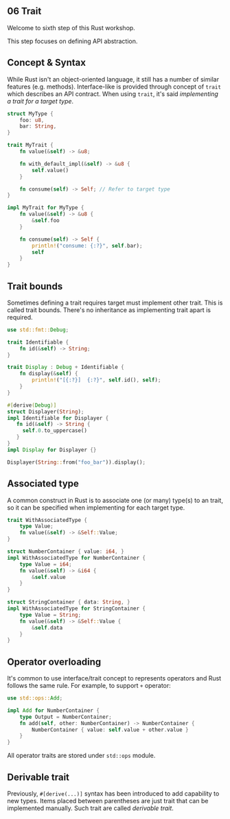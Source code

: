 06 Trait
--------

Welcome to sixth step of this Rust workshop.

This step focuses on defining API abstraction.

## Concept & Syntax

While Rust isn't an object-oriented language, it still has a number of similar features (e.g. methods). Interface-like is provided through concept of `trait` which describes an API contract. When using `trait`, it's said _implementing a trait for a target type_.

```rust
struct MyType {
    foo: u8,
    bar: String,
}

trait MyTrait {
    fn value(&self) -> &u8;

    fn with_default_impl(&self) -> &u8 {
        self.value()
    }

    fn consume(self) -> Self; // Refer to target type
}

impl MyTrait for MyType {
    fn value(&self) -> &u8 {
        &self.foo
    }

    fn consume(self) -> Self {
        println!("consume: {:?}", self.bar);
        self
    }
}
```

## Trait bounds

Sometimes defining a trait requires target must implement other trait. This is called trait bounds. There's no inheritance as implementing trait apart is required.

```rust
use std::fmt::Debug;

trait Identifiable {
    fn id(&self) -> String;
}

trait Display : Debug + Identifiable {
    fn display(&self) {
        println!("[{:?}]  {:?}", self.id(), self);
    }
}

#[derive(Debug)]
struct Displayer(String);
impl Identifiable for Displayer {
   fn id(&self) -> String {
     self.0.to_uppercase()
   }
}
impl Display for Displayer {}

Displayer(String::from("foo_bar")).display();
```

## Associated type

A common construct in Rust is to associate one (or many) type(s) to an trait, so it can be specified when implementing for each target type.

```rust
trait WithAssociatedType {
    type Value;
    fn value(&self) -> &Self::Value;
}

struct NumberContainer { value: i64, }
impl WithAssociatedType for NumberContainer {
    type Value = i64;
    fn value(&self) -> &i64 { 
        &self.value
    }
}

struct StringContainer { data: String, }
impl WithAssociatedType for StringContainer {
    type Value = String;
    fn value(&self) -> &Self::Value {
        &self.data
    }
}
```

## Operator overloading

It's common to use interface/trait concept to represents operators and Rust follows the same rule. For example, to support `+` operator:

```rust
use std::ops::Add;

impl Add for NumberContainer {
    type Output = NumberContainer;
    fn add(self, other: NumberContainer) -> NumberContainer {
        NumberContainer { value: self.value + other.value }
    }
}
```

All operator traits are stored under `std::ops` module.

## Derivable trait

Previously, `#[derive(...)]` syntax has been introduced to add capability to new types. Items placed between parentheses are just trait that can be implemented manually. Such trait are called _derivable trait_.
